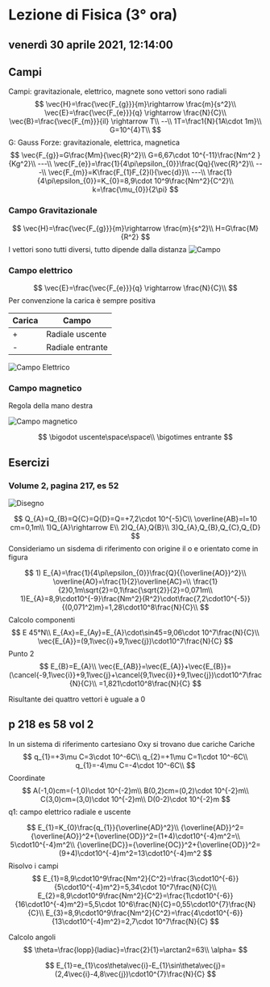 # Lezione di Fisica (3° ora)

## venerdì 30 aprile 2021, 12:14:00

## Campi
Campi: gravitazionale, elettrico, magnete
sono vettori
sono radiali
$$
\vec{H}=\frac{\vec{F_{g}}}{m}\rightarrow \frac{m}{s^2}\\
\vec{E}=\frac{\vec{F_{e}}}{q} \rightarrow \frac{N}{C}\\
\vec{B}=\frac{\vec{F_{m}}}{il} \rightarrow T\\
--\\
1T=\frac1{N}{1A\cdot 1m}\\
G=10^{4}T\\
$$
G: Gauss
Forze: gravitazionale, elettrica, magnetica
$$
\vec{F_{g}}=G\frac{Mm}{\vec{R}^2}\\
G=6,67\cdot 10^{-11}\frac{Nm^2
}{Kg^2}\\
---\\
\vec{F_{e}}=\frac{1}{4\pi\epsilon_{0}}\frac{Qq}{\vec{R}^2}\\
---\\
\vec{F_{m}}=K\frac{F_{1}F_{2}l}{\vec{d}}\\
---\\
\frac{1}{4\pi\epsilon_{0}}=K_{0}=8,9\cdot 10^9\frac{Nm^2}{C^2}\\
k=\frac{\mu_{0}}{2\pi}
$$


### Campo Gravitazionale 

$$
\vec{H}=\frac{\vec{F_{g}}}{m}\rightarrow \frac{m}{s^2}\\
H=G\frac{M}{R^2}
$$
I vettori sono tutti diversi, tutto dipende dalla distanza
![Campo](https://i.imgur.com/evbUlA5.jpg)

### Campo elettrico
$$
\vec{E}=\frac{\vec{F_{e}}}{q} \rightarrow \frac{N}{C}\\
$$
Per convenzione la carica è sempre positiva

|Carica|Campo|
|------|---|
|+|Radiale uscente|
|-|Radiale entrante|
![Campo Elettrico](https://i.imgur.com/GP6ib3q.jpg)

### Campo magnetico
Regola della mano destra

![Campo magnetico](https://i.imgur.com/J91ewsD.jpg)

$$
\bigodot uscente\space\space\\
\bigotimes entrante
$$

## Esercizi
### Volume 2, pagina 217, es 52
![Disegno](https://i.imgur.com/djpsBMM.jpg)

$$
Q_{A}=Q_{B}=Q{C}=Q{D}=Q=+7,2\cdot 10^{-5}C\\
\overline{AB}=l=10 cm=0,1m\\
1)Q_{A}\rightarrow E\\
2)Q_{A},Q{B}\\
3)Q_{A},Q_{B},Q_{C},Q_{D}
$$
Consideriamo un sisdema di riferimento con origine il o e orientato come in figura

$$ 1) E_{A}=\frac{1}{4\pi\epsilon_{0}}\frac{Q}{{\overline{AO}}^2}\\
\overline{AO}=\frac{1}{2}\overline{AC}=\\
\frac{1}{2}0,1m\sqrt{2}=0,1\frac{\sqrt{2}}{2}=0,071m\\
1)E_{A}=8,9\cdot10^{-9}\frac{Nm^2}{R^2}\cdot\frac{7,2\cdot10^{-5}}{(0,071^2)m}=1,28\cdot10^8\frac{N}{C}\\
$$
Calcolo componenti
$$
E 45°N\\
E_{Ax}=E_{Ay}=E_{A}\cdot\sin45=9,06\cdot 10^7\frac{N}{C}\\
\vec{E_{A}}=(9,1\vec{i}+9,1\vec{j})\cdot10^7\frac{N}{C}
$$
Punto 2
$$
E_{B}=E_{A}\\
\vec{E_{AB}}=\vec{E_{A}}+\vec{E_{B}}=(\cancel{-9,1\vec{i}}+9,1\vec{j}+\cancel{9,1\vec{i}}+9,1\vec{j})\cdot10^7\frac{N}{C}\\
=1,821\cdot10^8\frac{N}{C}
$$

Risultante dei quattro vettori è uguale  a 0

## p 218 es 58 vol 2
In un sistema di riferimento cartesiano Oxy si trovano due cariche
Cariche
$$
q_{1}=+3\mu C=3\cdot 10^-6C\\
q_{2}=+1\mu C=1\cdot 10^-6C\\
q_{1}=-4\mu C=-4\cdot 10^-6C\\
$$
Coordinate
$$
A(-1,0)cm=(-1,0)\cdot 10^{-2}m\\
B(0,2)cm=(0,2)\cdot 10^{-2}m\\
C(3,0)cm=(3,0)\cdot 10^{-2}m\\
D(0-2)\cdot 10^{-2}m
$$
q1: campo elettrico radiale e uscente


$$
E_{1}=K_{0}\frac{q_{1}}{\overline{AD}^2}\\
{\overline{AD}}^2={\overline{AO}}^2+{\overline{OD}}^2=(1+4)\cdot10^{-4}m^2=\\
5\cdot10^{-4}m^2\\
{\overline{DC}}={\overline{OC}}^2+{\overline{OD}}^2=(9+4)\cdot10^{-4}m^2=13\cdot10^{-4}m^2
$$
Risolvo i campi
$$
E_{1}=8,9\cdot10^9\frac{Nm^2}{C^2}=\frac{3\cdot10^{-6}}{5\cdot10^{-4}m^2}=5,34\cdot 10^7\frac{N}{C}\\
E_{2}=8,9\cdot10^9\frac{Nm^2}{C^2}=\frac{1\cdot10^{-6}}{16\cdot10^{-4}m^2}=5,5\cdot 10^6\frac{N}{C}=0,55\cdot10^{7}\frac{N}{C}\\
E_{3}=8,9\cdot10^9\frac{Nm^2}{C^2}=\frac{4\cdot10^{-6}}{13\cdot10^{-4}m^2}=2,7\cdot 10^7\frac{N}{C}
$$

Calcolo angoli
$$
\theta=\frac{lopp}{ladiac}=\frac{2}{1}=\arctan2=63\\
\alpha=
$$

$$
E_{1}=e_{1}\cos\theta\vec{i}-E_{1}\sin\theta\vec{j}=(2,4\vec{i}-4,8\vec{j})\cdot10^{7}\frac{N}{C}
$$
<!--stackedit_data:
eyJoaXN0b3J5IjpbMTczMDY0NjIxNiw0OTY4NjMzODYsLTM0OD
M2ODA1MSw5MDM4OTc5NjAsLTE0OTAyNjE1MjIsMTA1NDkwMDg5
MCwtNDU4NDUwODczXX0=
-->